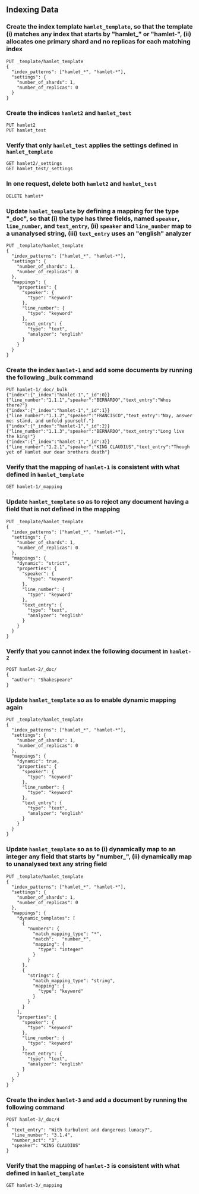 ## Indexing Data

### Create the index template `hamlet_template`, so that the template (i) matches any index that starts by "hamlet_" or "hamlet-", (ii) allocates one primary shard and no replicas for each matching index

```
PUT _template/hamlet_template
{
  "index_patterns": ["hamlet_*", "hamlet-*"],
  "settings": {
    "number_of_shards": 1,
    "number_of_replicas": 0
  }
}
```

### Create the indices `hamlet2` and `hamlet_test`

```
PUT hamlet2
PUT hamlet_test
```

### Verify that only `hamlet_test` applies the settings defined in `hamlet_template`

```
GET hamlet2/_settings
GET hamlet_test/_settings
```

### In one request, delete both `hamlet2` and `hamlet_test`

```
DELETE hamlet*
```

### Update `hamlet_template` by defining a mapping for the type "_doc", so that (i) the type has three fields, named `speaker`, `line_number`, and `text_entry`, (ii) `speaker` and `line_number` map to a unanalysed string, (iii) `text_entry` uses an "english" analyzer

```
PUT _template/hamlet_template
{
  "index_patterns": ["hamlet_*", "hamlet-*"],
  "settings": {
    "number_of_shards": 1,
    "number_of_replicas": 0
  },
  "mappings": {
    "properties": {
      "speaker": {
        "type": "keyword"
      },
      "line_number": {
        "type": "keyword"
      },
      "text_entry": {
        "type": "text",
        "analyzer": "english"
      }
    }
  }
}
```

### Create the index `hamlet-1` and add some documents by running the following _bulk command

```
PUT hamlet-1/_doc/_bulk
{"index":{"_index":"hamlet-1","_id":0}}
{"line_number":"1.1.1","speaker":"BERNARDO","text_entry":"Whos there?"}
{"index":{"_index":"hamlet-1","_id":1}}
{"line_number":"1.1.2","speaker":"FRANCISCO","text_entry":"Nay, answer me: stand, and unfold yourself."}
{"index":{"_index":"hamlet-1","_id":2}}
{"line_number":"1.1.3","speaker":"BERNARDO","text_entry":"Long live the king!"}
{"index":{"_index":"hamlet-1","_id":3}}
{"line_number":"1.2.1","speaker":"KING CLAUDIUS","text_entry":"Though yet of Hamlet our dear brothers death"}
```

### Verify that the mapping of `hamlet-1` is consistent with what defined in `hamlet_template`

```
GET hamlet-1/_mapping
```

### Update `hamlet_template` so as to reject any document having a field that is not defined in the mapping

```
PUT _template/hamlet_template
{
  "index_patterns": ["hamlet_*", "hamlet-*"],
  "settings": {
    "number_of_shards": 1,
    "number_of_replicas": 0
  },
  "mappings": {
    "dynamic": "strict",
    "properties": {
      "speaker": {
        "type": "keyword"
      },
      "line_number": {
        "type": "keyword"
      },
      "text_entry": {
        "type": "text",
        "analyzer": "english"
      }
    }
  }
}
```

### Verify that you cannot index the following document in `hamlet-2`

```
POST hamlet-2/_doc/
{
  "author": "Shakespeare"
}
```

### Update `hamlet_template` so as to enable dynamic mapping again

```
PUT _template/hamlet_template
{
  "index_patterns": ["hamlet_*", "hamlet-*"],
  "settings": {
    "number_of_shards": 1,
    "number_of_replicas": 0
  },
  "mappings": {
    "dynamic": true,
    "properties": {
      "speaker": {
        "type": "keyword"
      },
      "line_number": {
        "type": "keyword"
      },
      "text_entry": {
        "type": "text",
        "analyzer": "english"
      }
    }
  }
}
```

### Update `hamlet_template` so as to (i) dynamically map to an integer any field that starts by "number_", (ii) dynamically map to unanalysed text any string field

```
PUT _template/hamlet_template
{
  "index_patterns": ["hamlet_*", "hamlet-*"],
  "settings": {
    "number_of_shards": 1,
    "number_of_replicas": 0
  },
  "mappings": {
    "dynamic_templates": [
      {
        "numbers": {
          "match_mapping_type": "*",
          "match":   "number_*",
          "mapping": {
            "type": "integer"
          }
        }
      },
      {
        "strings": {
          "match_mapping_type": "string",
          "mapping": {
            "type": "keyword"
          }
        }
      }
    ],
    "properties": {
      "speaker": {
        "type": "keyword"
      },
      "line_number": {
        "type": "keyword"
      },
      "text_entry": {
        "type": "text",
        "analyzer": "english"
      }
    }
  }
}
```

### Create the index `hamlet-3` and add a document by running the following command

```
POST hamlet-3/_doc/4
{
  "text_entry": "With turbulent and dangerous lunacy?",
  "line_number": "3.1.4",
  "number_act": "3",
  "speaker": "KING CLAUDIUS"
}
```

### Verify that the mapping of `hamlet-3` is consistent with what defined in `hamlet_template`

```
GET hamlet-3/_mapping
```
